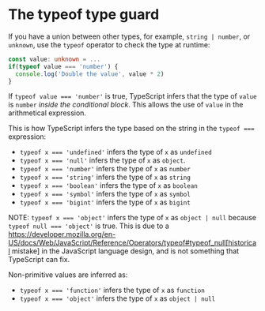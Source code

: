 # The typeof type guard

If you have a union between other types, for example, `string | number`, or `unknown`, use the `typeof` operator to check the type at runtime:

```typescript
const value: unknown = ...
if(typeof value === 'number') {
  console.log('Double the value', value * 2)
}
```

If `typeof value === 'number'` is true, TypeScript infers that the type of `value` is `number` _inside the conditional block_. This allows the use of `value` in the arithmetical expression.

This is how TypeScript infers the type based on the string in the `typeof === ` expression:

- `typeof x === 'undefined'` infers the type of `x` as `undefined`
- `typeof x === 'null'` infers the type of `x` as `object`.
- `typeof x === 'number'` infers the type of `x` as `number`
- `typeof x === 'string'` infers the type of `x` as `string`
- `typeof x === 'boolean'` infers the type of `x` as `boolean`
- `typeof x === 'symbol'` infers the type of `x` as `symbol`
- `typeof x === 'bigint'` infers the type of `x` as `bigint`

NOTE: `typeof x === 'object'` infers the type of `x` as `object | null` because `typeof null === 'object'` is true. This is due to a https://developer.mozilla.org/en-US/docs/Web/JavaScript/Reference/Operators/typeof#typeof_null[historical mistake] in the JavaScript language design, and is not something that TypeScript can fix.

Non-primitive values are inferred as:

- `typeof x === 'function'` infers the type of `x` as `function`
- `typeof x === 'object'` infers the type of `x` as `object | null`
